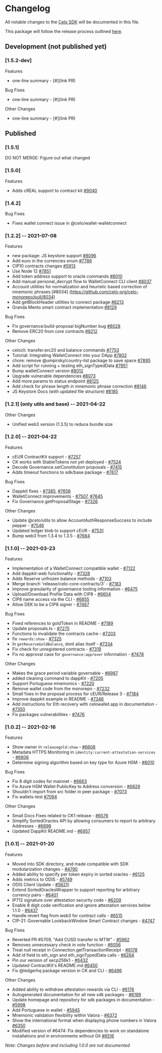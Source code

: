 # Changelog
All notable changes to the [Celo SDK](https://docs.celo.org/developer-guide/sdk-code-reference) will be documented in this file. 

This package will follow the release process outlined [here](https://docs.celo.org/community/release-process).


## Development (not published yet)
### **[1.5.2-dev]**
Features
-  one-line summary - [#](link PR)

Bug Fixes
-  one-line summary - [#](link PR)

Other Changes
-  one-line summary - [#](link PR)

## Published

### **[1.5.1]**
DO NOT MERGE: Figure out what changed

### **[1.5.0]**
Features
- Adds cREAL support to contract kit [#9040](https://github.com/celo-org/celo-monorepo/pull/9040)

### **[1.4.2]**
Bug Fixes
-  Fixes wallet connect issue in @celo/wallet-walletconnect


### **[1.2.2]** -- 2021-07-08
Features
- new package: JS keystore support [#8096](https://github.com/celo-org/celo-monorepo/pull/8096)
- Add euro in the currencies enum [#7786](https://github.com/celo-org/celo-monorepo/pull/7786)
- CIP10 contracts changes [#5913](https://github.com/celo-org/celo-monorepo/pull/5913)
- Use Node 12 [#7851](https://github.com/celo-org/celo-monorepo/pull/7851)
- Add token address support to oracle commands [#8010](https://github.com/celo-org/celo-monorepo/pull/8010)
- Add manual personal_decrypt flow to WalletConnect CLI client [#8037](https://github.com/celo-org/celo-monorepo/pull/8037)
- Account utilities for normalization and heuristic based correction of mnemonic phrases [#8034] (https://github.com/celo-org/celo-monorepo/pull/8034)
- Add getBlockHeader utilities to connect package [#8213](https://github.com/celo-org/celo-monorepo/pull/8213)
- Granda Mento smart contract implementation [#8129](https://github.com/celo-org/celo-monorepo/pull/8129)

Bug Fixes
- Fix governance:build-proposal bigNumber bug [#8028](https://github.com/celo-org/celo-monorepo/pull/8028)
- Remove ERC20 from core contracts [#8212](https://github.com/celo-org/celo-monorepo/pull/8212)

Other Changes
- celocli: transfer:erc20 and balance commands [#7753](https://github.com/celo-org/celo-monorepo/pull/7753)
- Tutorial: Integrating WalletConnect into your DApp [#7802](https://github.com/celo-org/celo-monorepo/pull/7802)
- chore: remove @umpirsky/country-list package to save space [#7895](https://github.com/celo-org/celo-monorepo/pull/7895)
- Add script for running + testing eth_signTypedData [#7951](https://github.com/celo-org/celo-monorepo/pull/7951)
- Bump walletConnect version [#8012](https://github.com/celo-org/celo-monorepo/pull/8012)
- Upgrade vulnerable dependencies [#8073](https://github.com/celo-org/celo-monorepo/pull/8073)
- Add more params to status endpoint [#8125](https://github.com/celo-org/celo-monorepo/pull/8125)
- Add check for phrase length in mnemonic phrase correction [#8146](https://github.com/celo-org/celo-monorepo/pull/8146)
- JS Keystore Docs (with updated file structure) [#8185](https://github.com/celo-org/celo-monorepo/pull/8185)

### **[1.2.1]** (only utils and base) -- 2021-04-22

Other Changes
-  Unified web3 version (1.3.5) to reduce bundle size


### **[1.2.0]** -- 2021-04-22
Features
- cEUR ContractKit support - [#7257](https://github.com/celo-org/celo-monorepo/pull/7257)
- CK works with StableTokens not yet deployed - [#7524](https://github.com/celo-org/celo-monorepo/pull/7524)
- Decode Governance.setConstitution proposals - [#7415](https://github.com/celo-org/celo-monorepo/pull/7415)
- Adds timeout functions to sdk/base package - [#7617](https://github.com/celo-org/celo-monorepo/pull/7617)

Bug Fixes
- Dappkit fixes - [#7385](https://github.com/celo-org/celo-monorepo/pull/7385), [#7658](https://github.com/celo-org/celo-monorepo/pull/7658)
- WalletConnect improvements - [#7507](https://github.com/celo-org/celo-monorepo/pull/7507), [#7645](https://github.com/celo-org/celo-monorepo/pull/7645)
- Fix Governance.getProposalStage - [#7326](https://github.com/celo-org/celo-monorepo/pull/7326)

Other Changes
- Update @celo/utils to allow AccountAuthResponseSuccess to include pepper - [#7546](https://github.com/celo-org/celo-monorepo/pull/7546)
- Updated ledger blob to support cEUR - [#7531](https://github.com/celo-org/celo-monorepo/pull/7531)
- Bump web3 from 1.3.4 to 1.3.5 - [#7684](https://github.com/celo-org/celo-monorepo/pull/7684)

### **[1.1.0]** -- 2021-03-23
Features
- Implementation of a WalletConnect compatible wallet - [#7122](https://github.com/celo-org/celo-monorepo/pull/7122)
- Add dappkit-web functionality - [#7328](https://github.com/celo-org/celo-monorepo/pull/7328)
- Adds Reserve unfrozen balance methods - [#7103](https://github.com/celo-org/celo-monorepo/pull/7103)
- Merge branch 'release/celo-core-contracts/3' - [#7183](https://github.com/celo-org/celo-monorepo/pull/7183)
- Improve granularity of governance tooling information - [#6475](https://github.com/celo-org/celo-monorepo/pull/6475)
- Upload/Download Profile Data with CIP8 - [#6604](https://github.com/celo-org/celo-monorepo/pull/6604)
- CIP8 name access via the CLI - [#6855](https://github.com/celo-org/celo-monorepo/pull/6855)
- Allow DEK to be a CIP8 signer - [#7467](https://github.com/celo-org/celo-monorepo/pull/7467)

Bug Fixes
- Fixed references to goldToken in README - [#7189](https://github.com/celo-org/celo-monorepo/pull/7189)
- Update proposals.ts - [#7275](https://github.com/celo-org/celo-monorepo/pull/7275)
- Functions to invalidate the contracts cache - [#7203](https://github.com/celo-org/celo-monorepo/pull/7203)
- fix `rewards:show` - [#7325](https://github.com/celo-org/celo-monorepo/pull/7325)
- In `getReserveGoldBalance`, dont alias itself - [#7334](https://github.com/celo-org/celo-monorepo/pull/7334)
- Fix check for unregistered contracts - [#7319](https://github.com/celo-org/celo-monorepo/pull/7319)
- Fix no approval case for `governance:approver` information - [#7478](https://github.com/celo-org/celo-monorepo/pull/7478)

Other Changes
- Makes the grace period variable governable - [#6987](https://github.com/celo-org/celo-monorepo/pull/6987)
- added cleaning command to dappKit - [#7205](https://github.com/celo-org/celo-monorepo/pull/7205)
- Support Portuguese mnemonics - [#7220](https://github.com/celo-org/celo-monorepo/pull/7220)
- Remove wallet code from the monorepo - [#7232](https://github.com/celo-org/celo-monorepo/pull/7232)
- Small fixes in the proposal process for cEUR/Release 3 - [#7184](https://github.com/celo-org/celo-monorepo/pull/7184)
- Improve dappkit example in README - [#7346](https://github.com/celo-org/celo-monorepo/pull/7346)
- Add instructions for Eth recovery with celowallet.app in documentation - [#7350](https://github.com/celo-org/celo-monorepo/pull/7350)
- Fix packages vulnerabilities - [#7476](https://github.com/celo-org/celo-monorepo/pull/7476)


### **[1.0.2]** -- 2021-02-16
Features
- Show owner in `releasegold:show` - [#6608](https://github.com/celo-org/celo-monorepo/pull/6608)
- Metadata HTTPS Monitoring in `identity:current-attestation-services` - [#6806](https://github.com/celo-org/celo-monorepo/pull/6806)
- Determine signing algorithm based on key type for Azure HSM - [#6010](https://github.com/celo-org/celo-monorepo/pull/6010)

Bug Fixes
- Fix 8 digit codes for mainnet - [#6663](https://github.com/celo-org/celo-monorepo/pull/6663)
- Fix Azure HSM Wallet PublicKey to Address conversion - [#6829](https://github.com/celo-org/celo-monorepo/pull/6829)
- Shouldn't import from src folder in peer package - [#7073](https://github.com/celo-org/celo-monorepo/pull/7073)
- Fix wallets-test [#7094](https://github.com/celo-org/celo-monorepo/pull/7094)

Other Changes
- Small Docs Fixes related to CK1 release - [#6576](https://github.com/celo-org/celo-monorepo/pull/6576)
- Simplify SortedOracles API by allowing consumers to report to arbitrary Addresses - [#6898](https://github.com/celo-org/celo-monorepo/pull/6898)
- Updated DappKit README.md - [#6957](https://github.com/celo-org/celo-monorepo/pull/6957)


### **[1.0.1]** -- 2021-01-20
Features
- Moved into SDK directory, and made compatible with SDK modularization changes - [#4790](https://github.com/celo-org/celo-monorepo/pull/4790)
- Added ability to specify per token expiry in sorted oracles - [#6125](https://github.com/celo-org/celo-monorepo/pull/6125)
- Adds metrics to ODIS - [#5749](https://github.com/celo-org/celo-monorepo/pull/5749)
- ODIS Client Update - [#5621](https://github.com/celo-org/celo-monorepo/pull/5621)]
- Extend SortedOraclesWrapper to support reporting for arbitrary currency pairs - [#6401](https://github.com/celo-org/celo-monorepo/pull/6401)
- IP712 signature over attestation security code - [#6209](https://github.com/celo-org/celo-monorepo/pull/6209)
- Enable 8 digit code verification and ignore attestation services below 1.1.0 - [#6437](https://github.com/celo-org/celo-monorepo/pull/6437)
- Handle revert flag from web3 for contract calls - [#6515](https://github.com/celo-org/celo-monorepo/pull/6515)
- CIP-21: Governable LookbackWindow Smart Contract changes - [#4747](https://github.com/celo-org/celo-monorepo/pull/4747)

Bug Fixes
- Reverted PR #5709, "Add CUSD transfer to MTW" - [#5982](https://github.com/celo-org/celo-monorepo/pull/5982)
- Removes unnecessary check in vote function - [#6056](https://github.com/celo-org/celo-monorepo/pull/6056)
- Treat null receipt in Connection.getTransactionReceipt - [#6178](https://github.com/celo-org/celo-monorepo/pull/6178)
- Add id field to eth_sign and eth_signTypedData calls - [#6264](https://github.com/celo-org/celo-monorepo/pull/6264)
- Pin our version of secp256k1 - [#6432](https://github.com/celo-org/celo-monorepo/pull/6432)
- Updated ContractKit's README.md [#6450](https://github.com/celo-org/celo-monorepo/pull/6450)
- Fix @ledgerhq package version in CK and CLI  - [#6496](https://github.com/celo-org/celo-monorepo/pull/6496)

Other Changes
- Added ability to withdraw attestation rewards via CLI - [#6176](https://github.com/celo-org/celo-monorepo/pull/6176)
- Autogenerated documentation for all new sdk packages - [#6199](https://github.com/celo-org/celo-monorepo/pull/6199)
- Update homepage and repository for sdk packages in documentation - [#5998](https://github.com/celo-org/celo-monorepo/pull/5998)
- Add Portuguese in wallet - [#5945](https://github.com/celo-org/celo-monorepo/pull/5945)
- Mnemonic validation flexibility within Valora - [#6372](https://github.com/celo-org/celo-monorepo/pull/6372)
- Show the international format when displaying phone numbers in Valora [#6350](https://github.com/celo-org/celo-monorepo/pull/6350)
- Modified version of #6474: Fix dependencies to work on standalone installations and in environments without Git [#6516](https://github.com/celo-org/celo-monorepo/pull/6516)

_Note: Changes before and including 1.0.0 are not documented_

